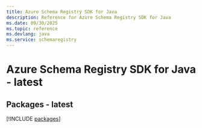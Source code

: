 ```yaml
---
title: Azure Schema Registry SDK for Java
description: Reference for Azure Schema Registry SDK for Java
ms.date: 09/30/2025
ms.topic: reference
ms.devlang: java
ms.service: schemaregistry
---
```

# Azure Schema Registry SDK for Java - latest
## Packages - latest
[!INCLUDE [packages](schema-registry-index.md)]